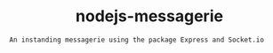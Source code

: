 # <div align="center">nodejs-messagerie</div>

`An instanding messagerie using the package Express and Socket.io`
